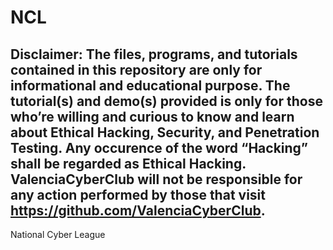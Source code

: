 # NCL
## Disclaimer: The files, programs, and tutorials contained in this repository are only for informational and educational purpose. The tutorial(s) and demo(s) provided is only for those who’re willing and curious to know and learn about Ethical Hacking, Security, and Penetration Testing. Any occurence of the word “Hacking” shall be regarded as Ethical Hacking. ValenciaCyberClub will not be responsible for any action performed by those that visit https://github.com/ValenciaCyberClub.
National Cyber League

